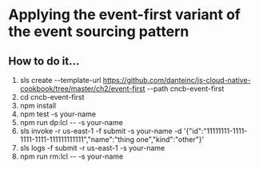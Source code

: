 # Applying the event-first variant of the event sourcing pattern

## How to do it...
1. sls create --template-url https://github.com/danteinc/js-cloud-native-cookbook/tree/master/ch2/event-first --path cncb-event-first
2. cd cncb-event-first
3. npm install
4. npm test -s your-name
5. npm run dp:lcl -- -s your-name
6. sls invoke -r us-east-1 -f submit -s your-name -d '{"id":"11111111-1111-1111-1111-111111111111","name":"thing one","kind":"other"}'
7. sls logs -f submit -r us-east-1 -s your-name
8. npm run rm:lcl -- -s your-name


